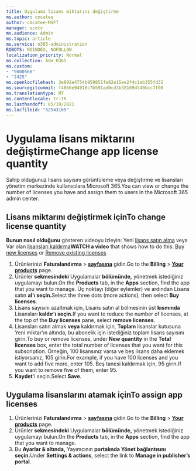 ```yaml
---
title: Uygulama lisans miktarını değiştirme
ms.author: cmcatee
author: cmcatee-MSFT
manager: scotv
ms.audience: Admin
ms.topic: article
ms.service: o365-administration
ROBOTS: NOINDEX, NOFOLLOW
localization_priority: Normal
ms.collection: Adm_O365
ms.custom:
- "9000568"
- "2425"
ms.openlocfilehash: 3e892e4754b959851fe82e15ee2f4c1eb355fd32
ms.sourcegitcommit: f4866e94918c7b591ad0cd3b58169d340bcc7f00
ms.translationtype: MT
ms.contentlocale: tr-TR
ms.lasthandoff: 05/19/2021
ms.locfileid: "52543165"
---
```

# <a name="change-app-license-quantity"></a><span data-ttu-id="8afea-102">Uygulama lisans miktarını değiştirme</span><span class="sxs-lookup"><span data-stu-id="8afea-102">Change app license quantity</span></span>

<span data-ttu-id="8afea-103">Sahip olduğunuz lisans sayısını görüntüleme veya değiştirme ve lisansları yönetim merkezinde kullanıcılara Microsoft 365.</span><span class="sxs-lookup"><span data-stu-id="8afea-103">You can view or change the number of licenses you have and assign them to users in the Microsoft 365 admin center.</span></span>

## <a name="to-change-license-quantity"></a><span data-ttu-id="8afea-104">Lisans miktarını değiştirmek için</span><span class="sxs-lookup"><span data-stu-id="8afea-104">To change license quantity</span></span>

<span data-ttu-id="8afea-105">**Bunun nasıl olduğunu** gösteren videoyu izleyin: Yeni [lisans satın alma](https://go.microsoft.com/fwlink/p/?linkid=2154857) veya Var olan [lisansları kaldırma](https://go.microsoft.com/fwlink/p/?linkid=2154938)</span><span class="sxs-lookup"><span data-stu-id="8afea-105">**WATCH a video** that shows how to do this: [Buy new licenses](https://go.microsoft.com/fwlink/p/?linkid=2154857) or [Remove existing licenses](https://go.microsoft.com/fwlink/p/?linkid=2154938)</span></span>

1. <span data-ttu-id="8afea-106">Ürünlerinizi **Faturalandırma**  >  **[sayfasına](https://go.microsoft.com/fwlink/p/?linkid=842054)** gidin.</span><span class="sxs-lookup"><span data-stu-id="8afea-106">Go to the **Billing** > **[Your products](https://go.microsoft.com/fwlink/p/?linkid=842054)** page.</span></span>
2. <span data-ttu-id="8afea-107">Ürünler **sekmesindeki** Uygulamalar **bölümünde,** yönetmek istediğiniz uygulamayı bulun.</span><span class="sxs-lookup"><span data-stu-id="8afea-107">On the **Products** tab, in the **Apps** section, find the app that you want to manage.</span></span> <span data-ttu-id="8afea-108">Üç noktayı (diğer eylemler) ve ardından Lisans satın **al'ı seçin.**</span><span class="sxs-lookup"><span data-stu-id="8afea-108">Select the three dots (more actions), then select **Buy licenses**.</span></span>
3. <span data-ttu-id="8afea-109">Lisans sayısını azaltmak için, Lisans satın al bölmesinin üst **kısmında** Lisansları **kaldır'ı seçin.**</span><span class="sxs-lookup"><span data-stu-id="8afea-109">If you want to reduce the number of licenses, at the top of the **Buy licenses** pane, select **remove licenses**.</span></span>
4. <span data-ttu-id="8afea-110">Lisansları satın almak **veya** kaldırmak için, **Toplam** lisanslar kutusuna Yeni miktar'ın altında, bu abonelik için istediğiniz toplam lisans sayısını girin.</span><span class="sxs-lookup"><span data-stu-id="8afea-110">To buy or remove licenses, under **New quantity** in the **Total licenses** box, enter the total number of licenses that you want for this subscription.</span></span> <span data-ttu-id="8afea-111">Örneğin, 100 lisansınız varsa ve beş lisans daha eklemek istiyorsanız, 105 girin.</span><span class="sxs-lookup"><span data-stu-id="8afea-111">For example, if you have 100 licenses and you want to add five more, enter 105.</span></span> <span data-ttu-id="8afea-112">Beş tanesi kaldırmak için, 95 girin.</span><span class="sxs-lookup"><span data-stu-id="8afea-112">If you want to remove five of them, enter 95.</span></span>
5. <span data-ttu-id="8afea-113">**Kaydet**'i seçin.</span><span class="sxs-lookup"><span data-stu-id="8afea-113">Select **Save**.</span></span>

## <a name="to-assign-app-licenses"></a><span data-ttu-id="8afea-114">Uygulama lisanslarını atamak için</span><span class="sxs-lookup"><span data-stu-id="8afea-114">To assign app licenses</span></span>

1. <span data-ttu-id="8afea-115">Ürünlerinizi **Faturalandırma**  >  **[sayfasına](https://go.microsoft.com/fwlink/p/?linkid=842054)** gidin.</span><span class="sxs-lookup"><span data-stu-id="8afea-115">Go to the **Billing** > **[Your products](https://go.microsoft.com/fwlink/p/?linkid=842054)** page.</span></span>
2. <span data-ttu-id="8afea-116">Ürünler **sekmesindeki** Uygulamalar **bölümünde,** yönetmek istediğiniz uygulamayı bulun.</span><span class="sxs-lookup"><span data-stu-id="8afea-116">On the **Products** tab, in the **Apps** section, find the app that you want to manage.</span></span>
3. <span data-ttu-id="8afea-117">Bu **Ayarlar & altında,** Yayımcının **portalında Yönet bağlantısını seçin.**</span><span class="sxs-lookup"><span data-stu-id="8afea-117">Under **Settings & actions**, select the link to **Manage in publisher’s portal**.</span></span>